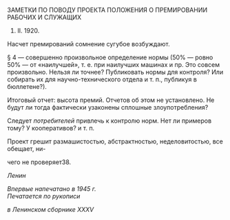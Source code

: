 ЗАМЕТКИ ПО ПОВОДУ ПРОЕКТА ПОЛОЖЕНИЯ О ПРЕМИРОВАНИИ РАБОЧИХ И СЛУЖАЩИХ

1. II. 1920.

Насчет премирований сомнение сугубое возбуждают.

§ 4 — совершенно произвольное определение нормы (50% — ровно 50% — от «наи­лучшей», т. е. при наилучших машинах и пр. Это совсем произвольно. Нельзя ли точ­нее? Публиковать нормы для контроля? Или собирать их для научно-технического от­дела и т. п., публикуя в бюллетене?).

Итоговый отчет: высота премий. Отчетов об этом не установлено. Не будут ли тогда фактически узаконены сплошные злоупотребления?

Следует _потребителей_ привлечь к контролю норм. Нет ли примеров тому? У коопе­ративов? и т. п.

Проект грешит размашистостью, абстрактностью, неделовитостью, все обещает, ни-

чего не проверяет38.

_Ленин_

_Впервые напечатано в 1945 г.                                                             Печатается по рукописи_

_в Ленинском сборнике_ _XXXV_